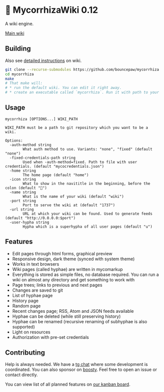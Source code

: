 # 🍄 MycorrhizaWiki 0.12
A wiki engine.

[Main wiki](https://mycorrhiza.lesarbr.es)

## Building
Also see [detailed instructions](https://mycorrhiza.lesarbr.es/page/deploy) on wiki.
```sh
git clone --recurse-submodules https://github.com/bouncepaw/mycorrhiza
cd mycorrhiza
make
# That make will:
# * run the default wiki. You can edit it right away.
# * create an executable called `mycorrhiza`. Run it with path to your wiki.
```

## Usage
```
mycorrhiza [OPTIONS...] WIKI_PATH

WIKI_PATH must be a path to git repository which you want to be a wiki.

Options:
  -auth-method string
        What auth method to use. Variants: "none", "fixed" (default "none")
  -fixed-credentials-path string
        Used when -auth-method=fixed. Path to file with user credentials. (default "mycocredentials.json")
  -home string
        The home page (default "home")
  -icon string
        What to show in the navititle in the beginning, before the colon (default "🍄")
  -name string
        What is the name of your wiki (default "wiki")
  -port string
        Port to serve the wiki at (default "1737")
  -url string
        URL at which your wiki can be found. Used to generate feeds (default "http://0.0.0.0:$port")
  -user-hypha string
        Hypha which is a superhypha of all user pages (default "u")
```

## Features
* Edit pages through html forms, graphical preview
* Responsive design, dark theme (synced with system theme)
* Works in text browsers
* Wiki pages (called hyphae) are written in mycomarkup
* Everything is stored as simple files, no database required. You can run a wiki on almost any directory and get something to work with
* Page trees; links to previous and next pages
* Changes are saved to git
* List of hyphae page
* History page
* Random page
* Recent changes page; RSS, Atom and JSON feeds available
* Hyphae can be deleted (while still preserving history)
* Hyphae can be renamed (recursive renaming of subhyphae is also supported)
* Light on resources
* Authorization with pre-set credentials

## Contributing
Help is always needed. We have a [tg chat](https://t.me/mycorrhizadev) where some development is coordinated. You can also sponsor on [boosty](https://boosty.to/bouncepaw). Feel free to open an issue or contact directly.

You can view list of all planned features on [our kanban board](https://github.com/bouncepaw/mycorrhiza/projects/1).
